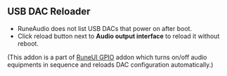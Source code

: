 USB DAC Reloader
---

- RuneAudio does not list USB DACs that power on after boot.
- Click reload button next to **Audio output interface** to reload it without reboot.

(This addon is a part of [RuneUI GPIO](https://github.com/rern/RuneUI_GPIO) addon which turns on/off audio equipments in sequence and reloads DAC configuration automatically.)
